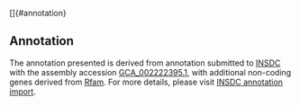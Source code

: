 []{#annotation}

Annotation
----------

The annotation presented is derived from annotation submitted to
[INSDC](http://www.insdc.org) with the assembly accession
[GCA\_002222395.1](http://www.ebi.ac.uk/ena/data/view/GCA_002222395.1),
with additional non-coding genes derived from
[Rfam](http://rfam.xfam.org/). For more details, please visit [INSDC
annotation
import](http://ensemblgenomes.org/info/data/insdc_annotation).
